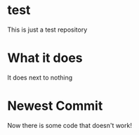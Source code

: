 # test
This is just a test repository

# What it does
It does next to nothing 

# Newest Commit
Now there is some code that doesn't work!